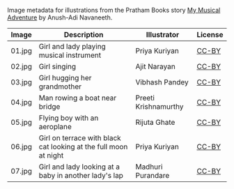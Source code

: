 Image metadata for illustrations from the Pratham Books story [My Musical Adventure](https://storyweaver.org.in/stories/1791-my-musical-adventure) by Anush-Adi Navaneeth.

Image | Description | Illustrator | License
----- | ----------- | ----------- | -------
01.jpg | Girl and lady playing musical instrument | Priya Kuriyan | [CC-BY](https://creativecommons.org/licenses/by/4.0/)
02.jpg | Girl singing | Ajit Narayan | [CC-BY](https://creativecommons.org/licenses/by/4.0/)
03.jpg | Girl hugging her grandmother | Vibhash Pandey | [CC-BY](https://creativecommons.org/licenses/by/4.0/)
04.jpg | Man rowing a boat near bridge | Preeti Krishnamurthy | [CC-BY](https://creativecommons.org/licenses/by/4.0/)
05.jpg | Flying boy with an aeroplane | Rijuta Ghate | [CC-BY](https://creativecommons.org/licenses/by/4.0/)
06.jpg | Girl on terrace with black cat looking at the full moon at night  | Priya Kuriyan | [CC-BY](https://creativecommons.org/licenses/by/4.0/)
07.jpg | Girl and lady looking at a baby in another lady's lap | Madhuri Purandare | [CC-BY](https://creativecommons.org/licenses/by/4.0/)

